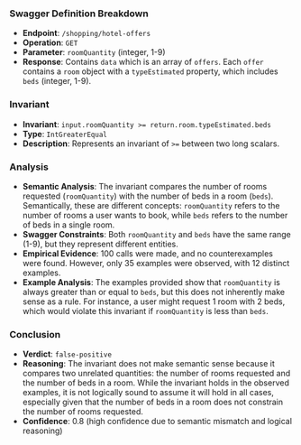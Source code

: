 ### Swagger Definition Breakdown
- **Endpoint**: `/shopping/hotel-offers`
- **Operation**: `GET`
- **Parameter**: `roomQuantity` (integer, 1-9)
- **Response**: Contains `data` which is an array of `offers`. Each `offer` contains a `room` object with a `typeEstimated` property, which includes `beds` (integer, 1-9).

### Invariant
- **Invariant**: `input.roomQuantity >= return.room.typeEstimated.beds`
- **Type**: `IntGreaterEqual`
- **Description**: Represents an invariant of `>=` between two long scalars.

### Analysis
- **Semantic Analysis**: The invariant compares the number of rooms requested (`roomQuantity`) with the number of beds in a room (`beds`). Semantically, these are different concepts: `roomQuantity` refers to the number of rooms a user wants to book, while `beds` refers to the number of beds in a single room.
- **Swagger Constraints**: Both `roomQuantity` and `beds` have the same range (1-9), but they represent different entities.
- **Empirical Evidence**: 100 calls were made, and no counterexamples were found. However, only 35 examples were observed, with 12 distinct examples.
- **Example Analysis**: The examples provided show that `roomQuantity` is always greater than or equal to `beds`, but this does not inherently make sense as a rule. For instance, a user might request 1 room with 2 beds, which would violate this invariant if `roomQuantity` is less than `beds`.

### Conclusion
- **Verdict**: `false-positive`
- **Reasoning**: The invariant does not make semantic sense because it compares two unrelated quantities: the number of rooms requested and the number of beds in a room. While the invariant holds in the observed examples, it is not logically sound to assume it will hold in all cases, especially given that the number of beds in a room does not constrain the number of rooms requested.
- **Confidence**: 0.8 (high confidence due to semantic mismatch and logical reasoning)
